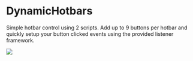 # DynamicHotbars

Simple hotbar control using 2 scripts. Add up to 9 buttons per hotbar and quickly setup your button clicked events using the provided listener framework. 

![](https://media.giphy.com/media/XeSKLOJPHZlnfmdspB/giphy.gif)
